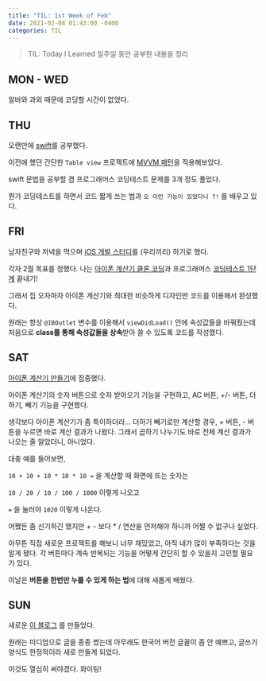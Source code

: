 ```yaml
---
title: "TIL: 1st Week of Feb"
date: 2021-02-08 01:43:00 -0400
categories: TIL
---
```

> TIL: Today I Learned
일주일 동안 공부한 내용을 정리

## MON - WED
알바와 과외 때문에 코딩할 시간이 없었다.

## THU
오랜만에 <u>swift</u>를 공부했다. 

이전에 했던 간단한 `Table view` 프로젝트에 <u>MVVM 패턴</u>을 적용해보았다.

swift 문법을 공부할 겸 프로그래머스 코딩테스트 문제를 3개 정도 풀었다.

뭔가 코딩테스트를 하면서 코드 짧게 쓰는 법과 `오 이런 기능이 있었다니 ?!` 를 배우고 있다.

## FRI
남자친구와 저녁을 먹으며 <u>iOS 개발 스터디</u>를 (우리끼리) 하기로 했다.

각자 2월 목표를 정했다. 나는 <u>아이폰 계산기 클론 코딩</u>과 프로그래머스 <u>코딩테스트 1단계</u> 끝내기!

그래서 집 오자마자 아이폰 계산기와 최대한 비슷하게 디자인만 코드를 이용해서 완성했다.

원래는 항상 `@IBOutlet` 변수를 이용해서 `viewDidLoad()` 안에 속성값들을 바꿔줬는데 처음으로 **class를 통해 속성값들을 상속**받아 쓸 수 있도록 코드를 작성했다.

## SAT
<u>아이폰 계산기 만들기</u>에 집중했다.

아이폰 계산기의 숫자 버튼으로 숫자 받아오기 기능을 구현하고, AC 버튼, +/- 버튼, 더하기, 빼기 기능을 구현했다.

생각보다 아이폰 계산기가 좀 특이하더라... 더하기 빼기로만 계산할 경우, + 버튼, - 버튼을 누르면 바로 계산 결과가 나왔다. 그래서 곱하기 나누기도 바로 전체 계산 결과가 나오는 줄 알았더니, 아니었다.

대충 예를 들어보면,

`10 + 10 + 10 * 10 * 10 =` 을 계산할 때 화면에 뜨는 숫자는

`10 / 20 / 10 / 100 / 1000` 이렇게 나오고 

`=` 을 눌러야 `1020` 이렇게 나온다.

어쨌든 좀 신기하긴 했지만 + - 보다 * / 연산을 먼저해야 하니까 어쩔 수 없구나 싶었다.

아무튼 직접 새로운 프로젝트를 해보니 너무 재밌었고, 아직 내가 많이 부족하다는 것을 알게 됐다. 각 버튼마다 계속 반복되는 기능을 어떻게 간단히 할 수 있을지 고민할 필요가 있다.

이날은 **버튼을 한번만 누를 수 있게 하는 법**에 대해 새롭게 배웠다.

## SUN
새로운 [이 블로그](http://eunjios.github.io) 를 만들었다.

원래는 미디엄으로 글을 종종 썼는데 아무래도 한국어 버전 글꼴이 좀 안 예쁘고, 글쓰기 양식도 한정적이라 새로 만들게 되었다.

이것도 열심히 써야겠다. 화이팅!
